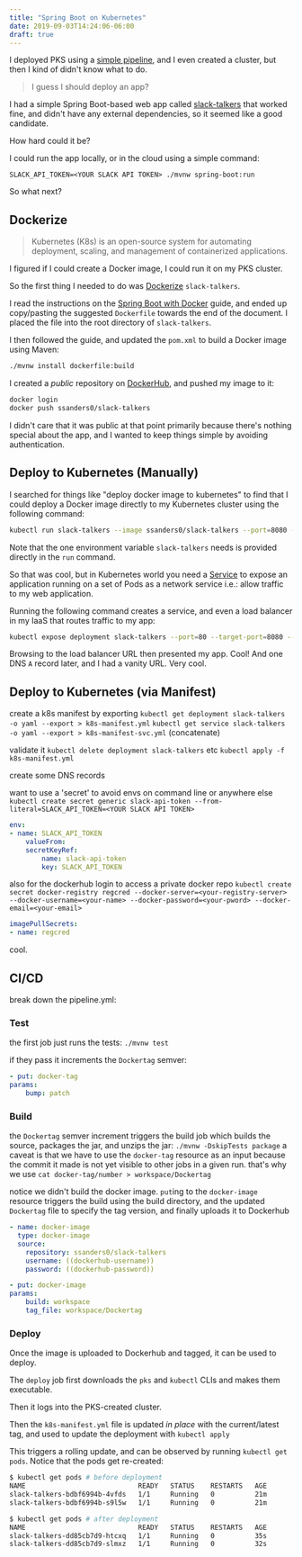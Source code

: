 ```yaml
---
title: "Spring Boot on Kubernetes"
date: 2019-09-03T14:24:06-06:00
draft: true
---
```


I deployed PKS using a [simple pipeline](https://github.com/p-ssanders/simple-pipelines/tree/master/sandbox/install-pks), and I even created a cluster, but then I kind of didn't know what to do.

> I guess I should deploy an app?

I had a simple Spring Boot-based web app called [slack-talkers](https://github.com/p-ssanders/slack-talkers) that worked fine, and didn't have any external dependencies, so it seemed like a good candidate.

How hard could it be?

I could run the app locally, or in the cloud using a simple command:
```
SLACK_API_TOKEN=<YOUR SLACK API TOKEN> ./mvnw spring-boot:run
```

So what next?

## Dockerize

> Kubernetes (K8s) is an open-source system for automating deployment, scaling, and management of containerized applications.

I figured if I could create a Docker image, I could run it on my PKS cluster.

So the first thing I needed to do was [Dockerize](https://docs.docker.com/get-started/) `slack-talkers`.

I read the instructions on the [Spring Boot with Docker](https://spring.io/guides/gs/spring-boot-docker/) guide, and ended up copy/pasting the suggested `Dockerfile` towards the end of the document. I placed the file into the root directory of `slack-talkers`.

I then followed the guide, and updated the `pom.xml` to build a Docker image using Maven:

```bash
./mvnw install dockerfile:build
```

I created a _public_ repository on [DockerHub](https://hub.docker.com/), and pushed my image to it:

```bash
docker login
docker push ssanders0/slack-talkers
```

I didn't care that it was public at that point primarily because there's nothing special about the app, and I wanted to keep things simple by avoiding authentication.

##  Deploy to Kubernetes (Manually)

I searched for things like "deploy docker image to kubernetes" to find that I could deploy a Docker image directly to my Kubernetes cluster using the following command:

```bash
kubectl run slack-talkers --image ssanders0/slack-talkers --port=8080 --env="SLACK_API_TOKEN=${SLACK_API_TOKEN}"
```

Note that the one environment variable `slack-talkers` needs is provided directly in the `run` command.

So that was cool, but in Kubernetes world you need a [Service](https://kubernetes.io/docs/concepts/services-networking/service/) to expose an application running on a set of Pods as a network service i.e.: allow traffic to my web application.

Running the following command creates a service, and even a load balancer in my IaaS that routes traffic to my app:
```bash
kubectl expose deployment slack-talkers --port=80 --target-port=8080 --type="LoadBalancer"
```

Browsing to the load balancer URL then presented my app. Cool! And one DNS `A` record later, and I had a vanity URL. Very cool.

##  Deploy to Kubernetes (via Manifest)



create a k8s manifest by exporting
`kubectl get deployment slack-talkers -o yaml --export > k8s-manifest.yml`
`kubectl get service slack-talkers -o yaml --export > k8s-manifest-svc.yml`
(concatenate)

validate it 
`kubectl delete deployment slack-talkers` etc
`kubectl apply -f k8s-manifest.yml`

create some DNS records

want to use a 'secret' to avoid envs on command line or anywhere else
`kubectl create secret generic slack-api-token --from-literal=SLACK_API_TOKEN=<YOUR SLACK API TOKEN>`
```yaml
env:
- name: SLACK_API_TOKEN
    valueFrom:
    secretKeyRef:
        name: slack-api-token
        key: SLACK_API_TOKEN
```

also for the dockerhub login to access a private docker repo
`kubectl create secret docker-registry regcred --docker-server=<your-registry-server> --docker-username=<your-name> --docker-password=<your-pword> --docker-email=<your-email>`
```yaml
imagePullSecrets:
- name: regcred
```

cool.

##  CI/CD
break down the pipeline.yml:

### Test
the first job just runs the tests: `./mvnw test`

if they pass it increments the `Dockertag` semver:
```yaml
- put: docker-tag
params:
    bump: patch
```

### Build
the `Dockertag` semver increment triggers the build job which builds the source, packages the jar, and unzips the jar: `./mvnw -DskipTests package`
a caveat is that we have to use the `docker-tag` resource as an input because the commit it made is not yet visible to other jobs in a given run. that's why we use `cat docker-tag/number > workspace/Dockertag`

notice we didn't build the docker image. `put`ing to the `docker-image` resource triggers the build using the build directory, and the updated `Dockertag` file to specify the tag version, and finally uploads it to Dockerhub

```yaml
- name: docker-image
  type: docker-image
  source:
    repository: ssanders0/slack-talkers
    username: ((dockerhub-username))
    password: ((dockerhub-password))
```

```yaml
- put: docker-image
params:
    build: workspace
    tag_file: workspace/Dockertag
```

### Deploy
Once the image is uploaded to Dockerhub and tagged, it can be used to deploy.

The `deploy` job first downloads the `pks` and `kubectl` CLIs and makes them executable.

Then it logs into the PKS-created cluster.

Then the `k8s-manifest.yml` file is updated _in place_ with the current/latest tag, and used to update the deployment with `kubectl apply`

This triggers a rolling update, and can be observed by running `kubectl get pods`. Notice that the pods get re-created:

```bash
$ kubectl get pods # before deployment
NAME                            READY   STATUS    RESTARTS   AGE
slack-talkers-bdbf6994b-4vfds   1/1     Running   0          21m
slack-talkers-bdbf6994b-s9l5w   1/1     Running   0          21m

$ kubectl get pods # after deployment
NAME                            READY   STATUS    RESTARTS   AGE
slack-talkers-dd85cb7d9-htcxq   1/1     Running   0          35s
slack-talkers-dd85cb7d9-slmxz   1/1     Running   0          32s
```
